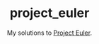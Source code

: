 <h1 align="center">
    project_euler
</h1>

<p align="center">
    My solutions to <a href="https://projecteuler.net">Project Euler</a>.
</p>
